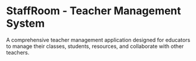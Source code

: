 # StaffRoom - Teacher Management System

A comprehensive teacher management application designed for educators to manage their classes, students, resources, and collaborate with other teachers.
